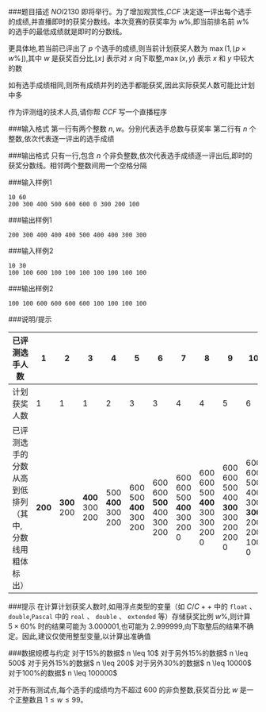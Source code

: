 ###题目描述
$NOI2130$ 即将举行。为了增加观赏性,$CCF$ 决定逐一评出每个选手的成绩,并直播即时的获奖分数线。本次竞赛的获奖率为 $w\%$,即当前排名前 $w\%$ 的选手的最低成绩就是即时的分数线。

更具体地,若当前已评出了 $p$ 个选手的成绩,则当前计划获奖人数为 $\max(1, \lfloor p \times w \%\rfloor)$,其中 $w$ 是获奖百分比,$\lfloor x \rfloor$ 表示对 $x$ 向下取整,$\max(x,y)$ 表示 $x$ 和 $y$ 中较大的数

如有选手成绩相同,则所有成绩并列的选手都能获奖,因此实际获奖人数可能比计划中多

作为评测组的技术人员,请你帮 $CCF$ 写一个直播程序

###输入格式
第一行有两个整数 $n, w$。分别代表选手总数与获奖率
第二行有 $n$ 个整数,依次代表逐一评出的选手成绩

###输出格式
只有一行,包含 $n$ 个非负整数,依次代表选手成绩逐一评出后,即时的获奖分数线。相邻两个整数间用一个空格分隔

###输入样例1
```
10 60
200 300 400 500 600 600 0 300 200 100
```
###输出样例1
```
200 300 400 400 400 500 400 400 300 300
```
###输入样例2
```
10 30
100 100 600 100 100 100 100 100 100 100
```
###输出样例2
```
100 100 600 600 600 600 100 100 100 100
```
###说明/提示

<table><colgroup><col width="9.062003179650238%"><col width="9.062003179650238%"><col width="9.062003179650238%"><col width="9.062003179650238%"><col width="9.062003179650238%"><col width="9.220985691573928%"><col width="9.220985691573928%"><col width="9.220985691573928%"><col width="9.379968203497615%"><col width="9.379968203497615%"><col width="9.697933227344992%"></colgroup><thead><tr><th>已评测选手人数</th><th>1</th><th>2</th><th>3</th><th>4</th><th>5</th><th>6</th><th>7</th><th>8</th><th>9</th><th>10</th></tr></thead><tbody><tr><td>计划获奖人数</td><td>1</td><td>1</td><td>1</td><td>2</td><td>3</td><td>3</td><td>4</td><td>4</td><td>5</td><td>6</td></tr><tr><td>已评测选手的分数从高到低排列（其中,分数线用粗体标出）</td><td><b>200</b></td><td><b>300</b><br>200</td><td><b>400</b><br>300<br>200<br></td><td>500<br><b>400</b><br>300<br>200</td><td>600<br>500<br><b>400</b><br>300<br>200</td><td>600<br>600<br><b>500</b><br>400<br>300<br>200</td><td>600<br>600<br>500<br><b>400</b><br>300<br>200<br>0</td><td>600<br>600<br>500<br><b>400</b><br>300<br>300<br>200<br>0</td><td>600<br>600<br>500<br>400<br><b>300</b><br>300<br>200<br>200<br>0</td><td>600<br>600<br>500<br>400<br>300<br><b>300</b><br>200<br>200<br>100<br>0</td></tr></tbody></table>

###提示
在计算计划获奖人数时,如用浮点类型的变量（如 $C/C++$ 中的 `float` 、 `double`,`Pascal` 中的 `real` 、 `double` 、 `extended` 等）存储获奖比例 $w\%$,则计算 $5 \times 60\%$ 时的结果可能为 $3.000001$,也可能为 $2.999999$,向下取整后的结果不确定。因此,建议仅使用整型变量,以计算出准确值

###数据规模与约定
对于$15\%$的数据$ n \leq 10$
对于另外$15\%$的数据$ n \leq 500$
对于另外$15\%$的数据$ n \leq 200$
对于另外$30\%$的数据$ n \leq 10000$
对于$100\%$的数据$ n \leq 100000$
 
对于所有测试点,每个选手的成绩均为不超过 $600$ 的非负整数,获奖百分比 $w$ 是一个正整数且 $1 \le w \le 99$。